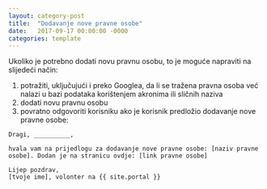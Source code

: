 ```yaml
---
layout: category-post
title:  "Dodavanje nove pravne osobe"
date:   2017-09-17 00:00:00 -0000
categories: template
---
```


Ukoliko je potrebno dodati novu pravnu osobu, to je moguće napraviti na slijedeći način:
1. potražiti, uključujući i preko Googlea, da li se tražena pravna osoba već nalazi u bazi podataka korištenjem akronima ili sličnih naziva
2. dodati novu pravnu osobu
3. povratno odgovoriti korisniku ako je korisnik predložio dodavanje nove pravne osobe:


```
Dragi, __________,

hvala vam na prijedlogu za dodavanje nove pravne osobe: [naziv pravne osobe]. Dodan je na stranicu ovdje: [link pravne osobe]

Lijep pozdrav,
[tvoje ime], volonter na {{ site.portal }}

```
